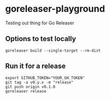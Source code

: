 # goreleaser-playground
Testing out thing for Go Releaser

## Options to test locally
`goreleaser build --single-target --rm-dist`

## Run it for a release
```
export GITHUB_TOKEN="YOUR_GH_TOKEN"
git tag -a v0.y.x -m "release"
git push origin v0.1.0
goreleaser release
```